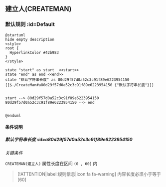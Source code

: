 ## 建立人(CREATEMAN) <!-- {docsify-ignore-all} -->

   

### 默认规则 :id=Default

```plantuml
@startuml
hide empty description
<style>
root {
  HyperlinkColor #42b983
}
</style>

state "start" as start  <<start>>
state "end" as end <<end>>
state "默认字符串长度" as 80d29f57d0a52c3c91f89e6223954150 [[$./CreateMan#a80d29f57d0a52c3c91f89e6223954150 {"默认字符串长度"}]]


start --> 80d29f57d0a52c3c91f89e6223954150 
80d29f57d0a52c3c91f89e6223954150 --> end 


@enduml
```

#### 条件说明

##### 默认字符串长度 :id=a80d29f57d0a52c3c91f89e6223954150


*关键条件*


`CREATEMAN(建立人)` 属性长度在区间 `(0 , 60]` 内

> [!ATTENTION|label:规则信息|icon:fa fa-warning]
> 内容长度必须小于等于[60]







